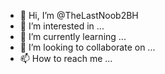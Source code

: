 - 👋 Hi, I’m @TheLastNoob2BH
- 👀 I’m interested in ...
- 🌱 I’m currently learning ...
- 💞️ I’m looking to collaborate on ...
- 📫 How to reach me ...

<!---
TheLastNoob2BH/TheLastNoob2BH is a ✨ special ✨ repository because its `README.md` (this file) appears on your GitHub profile.
You can click the Preview link to take a look at your changes.
--->
